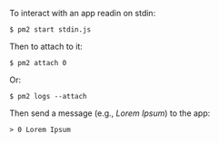 
To interact with an app readin on stdin:


```
$ pm2 start stdin.js
```

Then to attach to it:

```
$ pm2 attach 0
```

Or:

```
$ pm2 logs --attach
```

Then send a message (e.g., *Lorem Ipsum*) to the app:

```
> 0 Lorem Ipsum
```
